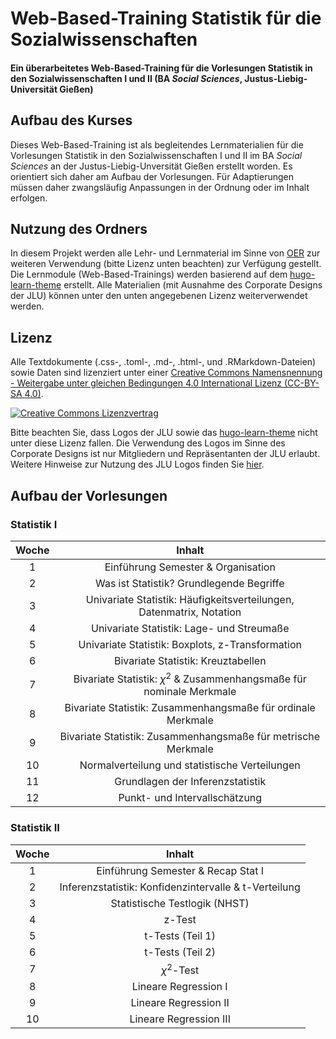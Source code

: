 # Web-Based-Training Statistik für die Sozialwissenschaften
#### Ein überarbeitetes Web-Based-Training für die Vorlesungen Statistik in den Sozialwissenschaften I und II (BA *Social Sciences*, Justus-Liebig-Universität Gießen)

## Aufbau des Kurses
Dieses Web-Based-Training ist als begleitendes Lernmaterialien für die Vorlesungen Statistik in den Sozialwissenschaften I und II im BA *Social Sciences* an der Justus-Liebig-Unversität Gießen erstellt worden. Es orientiert sich daher am Aufbau der Vorlesungen. Für Adaptierungen müssen daher zwangsläufig Anpassungen in der Ordnung oder im Inhalt erfolgen. 

## Nutzung des Ordners
In diesem Projekt werden alle Lehr- und Lernmaterial im Sinne von [OER](https://open-educational-resources.de) zur weiteren Verwendung (bitte Lizenz unten beachten) zur Verfügung gestellt. Die Lernmodule (Web-Based-Trainings) werden basierend auf dem [hugo-learn-theme](https://github.com/matcornic/hugo-theme-learn) erstellt. Alle Materialien (mit Ausnahme des Corporate Designs der JLU) können unter den unten angegebenen Lizenz weiterverwendet werden. 

## Lizenz
Alle Textdokumente (.css-, .toml-, .md-, .html-, und .RMarkdown-Dateien) sowie Daten sind lizenziert unter einer <a rel="license" href="http://creativecommons.org/licenses/by-sa/4.0/">Creative Commons Namensnennung - Weitergabe unter gleichen Bedingungen 4.0 International Lizenz (CC-BY-SA 4.0)</a>. 

<a rel="license" href="http://creativecommons.org/licenses/by-sa/4.0/"><img alt="Creative Commons Lizenzvertrag" style="border-width:0" src="https://i.creativecommons.org/l/by-sa/4.0/88x31.png"/></a>

Bitte beachten Sie, dass Logos der JLU sowie das [hugo-learn-theme](https://github.com/matcornic/hugo-theme-learn) nicht unter diese Lizenz fallen. Die Verwendung des Logos im Sinne des Corporate Designs ist nur Mitgliedern und Repräsentanten der JLU erlaubt. Weitere Hinweise zur Nutzung des JLU Logos finden Sie [hier](https://www.uni-giessen.de/ueber-uns/pressestelle/service/cd/cd_jlu_intern).

## Aufbau der Vorlesungen

### Statistik I
| Woche | Inhalt |
|:----:|:------:|
| 1 | Einführung Semester & Organisation|
| 2 | Was ist Statistik? Grundlegende Begriffe |
| 3 | Univariate Statistik: Häufigkeitsverteilungen, Datenmatrix, Notation | 
| 4 | Univariate Statistik: Lage- und Streumaße |
| 5 | Univariate Statistik: Boxplots, z-Transformation |
| 6 | Bivariate Statistik: Kreuztabellen | 
| 7 | Bivariate Statistik: $\chi^2$ & Zusammenhangsmaße für nominale Merkmale |
| 8 | Bivariate Statistik: Zusammenhangsmaße für ordinale Merkmale | 
| 9 | Bivariate Statistik: Zusammenhangsmaße für metrische Merkmale | 
| 10 | Normalverteilung und statistische Verteilungen |
| 11 | Grundlagen der Inferenzstatistik | 
| 12 | Punkt- und Intervallschätzung | 

### Statistik II

| Woche | Inhalt |
|:----:|:------:|
| 1 | Einführung Semester & Recap Stat I |
| 2 | Inferenzstatistik: Konfidenzintervalle & t-Verteilung |
| 3 | Statistische Testlogik (NHST) | 
| 4 | z-Test |
| 5 | t-Tests (Teil 1) |
| 6 | t-Tests (Teil 2) |
| 7 | $\chi^2$-Test |
| 8 | Lineare Regression I | 
| 9 | Lineare Regression II | 
| 10 | Lineare Regression III |
